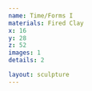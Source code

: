 ```yaml
---
name: Time/Forms I
materials: Fired Clay
x: 16
y: 28
z: 52
images: 1
details: 2

layout: sculpture
---
```

